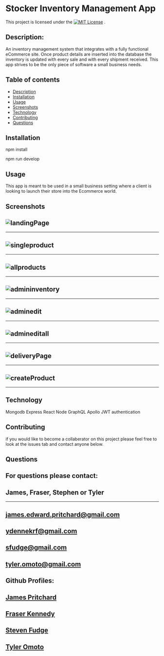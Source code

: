 # Stocker Inventory Management App

  This project is licensed under the [![MIT License](https://img.shields.io/badge/license-MIT-blue.svg)](#license) .
    
  ## Description:
 An inventory management system that integrates with a fully functional eCommerce site.  Once product details are inserted into the database the inventory is updated with every sale and with every shipment received. This app strives to be the only piece of software a small business needs.
       
  ## Table of contents
  * [Description](#description)
  * [Installation](#installation)
  * [Usage](#usage)
  * [Screenshots](#screenshots)
  * [Technology](#technology)
  * [Contributing](#contributing)
  * [Questions](#questions)
      
  ## Installation
  npm install

  npm run develop

  ## Usage

  This app is meant to be used in a small business setting where a client is looking to launch their store into the Ecommerce world.

  ## Screenshots
![landingPage](./furry-leftover-broccoli/screenshots/landing_page.png)
---
---
![singleproduct](./furry-leftover-broccoli/screenshots/consumer_single_product.png)
---
---
![allproducts](./furry-leftover-broccoli/screenshots/consumer_all_products.png)
---
---
![admininventory](./furry-leftover-broccoli/screenshots/admin_inventory_list.png)
---
---
![adminedit](./furry-leftover-broccoli/screenshots/admin_edit_one_item.png)
---
---
![admineditall](./furry-leftover-broccoli/screenshots/admin_edit_inventory.png)
---
---
![deliveryPage](./furry-leftover-broccoli/screenshots/admin_delivery_page.png)
---
---
![createProduct](./furry-leftover-broccoli/screenshots/admin_create_product.png)
---
---
  ## Technology

Mongodb Express React Node GraphQL Apollo JWT authentication

  ## Contributing
  if you would like to become a collaberator on this project please feel free to look at the issues tab and contact anyone below.

  ## Questions
  For questions please contact: 
  ---
  James, Fraser, Stephen or Tyler  
  ---
  ---
  [james.edward.pritchard@gmail.com](mailto:james.edward.pritchard@gmail.com)
  ---
  [ydennekrf@gmail.com](mailto:ydennekrf@gmail.com)
  ---
  [sfudge@gmail.com](mailto:sfudge@gmail.com)
  ---
  [tyler.omoto@gmail.com](mailto:tyler.omoto@gmail.com)
  ---
  
  
  Github Profiles: 
  ---
  [James Pritchard](https://github.com/SuedePritch)
  ---
  [Fraser Kennedy](https://github.com/ydennekrf)
  ---
  [Steven Fudge](https://github.com/stephenfudge)
  ---
  [Tyler Omoto](https://github.com/tyomoto) 
  ---